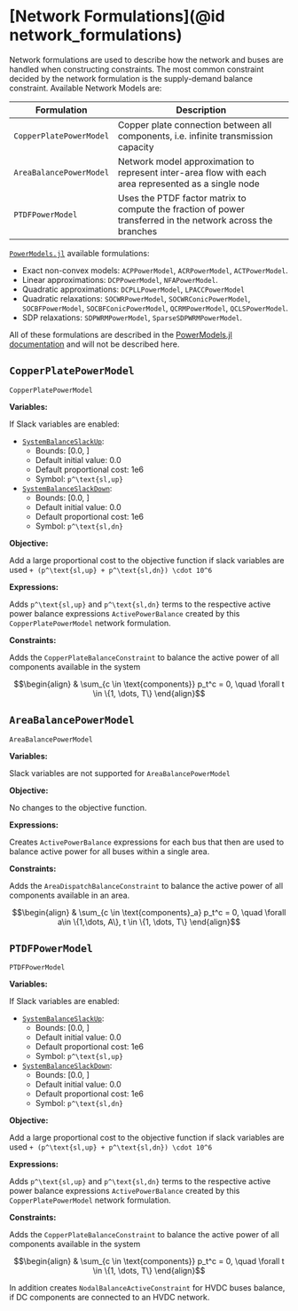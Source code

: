 # [Network Formulations](@id network_formulations)

Network formulations are used to describe how the network and buses are handled when constructing constraints. The most common constraint decided by the network formulation is the supply-demand balance constraint. Available Network Models are:

| Formulation      | Description |
| ----- | ---- |
| `CopperPlatePowerModel` | Copper plate connection between all components, i.e. infinite transmission capacity |
| `AreaBalancePowerModel` | Network model approximation to represent inter-area flow with each area represented as a single node |
| `PTDFPowerModel` | Uses the PTDF factor matrix to compute the fraction of power transferred in the network across the branches |

[`PowerModels.jl`](https://github.com/lanl-ansi/PowerModels.jl) available formulations:
- Exact non-convex models: `ACPPowerModel`, `ACRPowerModel`, `ACTPowerModel`.
- Linear approximations: `DCPPowerModel`, `NFAPowerModel`.
- Quadratic approximations: `DCPLLPowerModel`, `LPACCPowerModel`
- Quadratic relaxations: `SOCWRPowerModel`, `SOCWRConicPowerModel`, `SOCBFPowerModel`, `SOCBFConicPowerModel`, `QCRMPowerModel`, `QCLSPowerModel`.
- SDP relaxations: `SDPWRMPowerModel`, `SparseSDPWRMPowerModel`.

All of these formulations are described in the [PowerModels.jl documentation](https://lanl-ansi.github.io/PowerModels.jl/stable/formulation-details/) and will not be described here.


## `CopperPlatePowerModel`

```@docs
CopperPlatePowerModel
```

**Variables:**

If Slack variables are enabled:
- [`SystemBalanceSlackUp`](@ref):
  - Bounds: [0.0, ]
  - Default initial value: 0.0
  - Default proportional cost: 1e6 
  - Symbol: ``p^\text{sl,up}``
- [`SystemBalanceSlackDown`](@ref):
  - Bounds: [0.0, ]
  - Default initial value: 0.0
  - Default proportional cost: 1e6
  - Symbol: ``p^\text{sl,dn}``

**Objective:**

Add a large proportional cost to the objective function if slack variables are used ``+ (p^\text{sl,up} + p^\text{sl,dn}) \cdot 10^6``

**Expressions:**

Adds ``p^\text{sl,up}`` and ``p^\text{sl,dn}`` terms to the respective active power balance expressions `ActivePowerBalance` created by this `CopperPlatePowerModel` network formulation.

**Constraints:**

Adds the `CopperPlateBalanceConstraint` to balance the active power of all components available in the system

```math
\begin{align}
&  \sum_{c \in \text{components}} p_t^c = 0, \quad \forall t \in \{1, \dots, T\}
\end{align}
```

## `AreaBalancePowerModel`

```@docs
AreaBalancePowerModel
```

**Variables:**

Slack variables are not supported for `AreaBalancePowerModel`

**Objective:**

No changes to the objective function.

**Expressions:**

Creates `ActivePowerBalance` expressions for each bus that then are used to balance active power for all buses within a single area.

**Constraints:**

Adds the `AreaDispatchBalanceConstraint` to balance the active power of all components available in an area.

```math
\begin{align}
&  \sum_{c \in \text{components}_a} p_t^c = 0, \quad \forall a\in \{1,\dots, A\}, t \in \{1, \dots, T\}
\end{align}
```

## `PTDFPowerModel`

```@docs
PTDFPowerModel
```

**Variables:**

If Slack variables are enabled:
- [`SystemBalanceSlackUp`](@ref):
  - Bounds: [0.0, ]
  - Default initial value: 0.0
  - Default proportional cost: 1e6 
  - Symbol: ``p^\text{sl,up}``
- [`SystemBalanceSlackDown`](@ref):
  - Bounds: [0.0, ]
  - Default initial value: 0.0
  - Default proportional cost: 1e6
  - Symbol: ``p^\text{sl,dn}``

**Objective:**

Add a large proportional cost to the objective function if slack variables are used ``+ (p^\text{sl,up} + p^\text{sl,dn}) \cdot 10^6``

**Expressions:**

Adds ``p^\text{sl,up}`` and ``p^\text{sl,dn}`` terms to the respective active power balance expressions `ActivePowerBalance` created by this `CopperPlatePowerModel` network formulation.

**Constraints:**

Adds the `CopperPlateBalanceConstraint` to balance the active power of all components available in the system

```math
\begin{align}
&  \sum_{c \in \text{components}} p_t^c = 0, \quad \forall t \in \{1, \dots, T\}
\end{align}
```

In addition creates `NodalBalanceActiveConstraint` for HVDC buses balance, if DC components are connected to an HVDC network.

